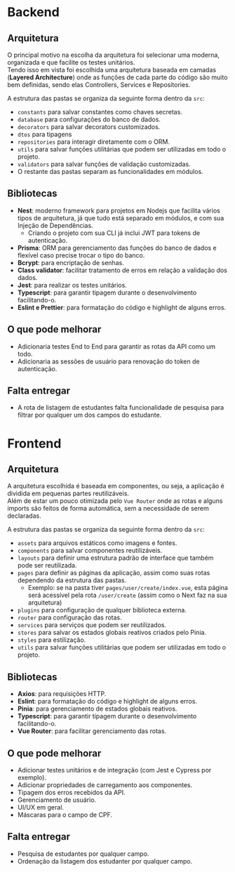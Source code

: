 # Backend

## Arquitetura

O principal motivo na escolha da arquitetura foi selecionar uma moderna, organizada e que facilite os testes unitários.  
Tendo isso em vista foi escolhida uma arquitetura baseada em camadas (**Layered Architecture**) onde as funções de cada parte do código são muito bem definidas, sendo elas Controllers, Services e Repositories.

A estrutura das pastas se organiza da seguinte forma dentro da `src`:

- `constants` para salvar constantes como chaves secretas.
- `database` para configurações do banco de dados.
- `decorators` para salvar decorators customizados.
- `dtos` para tipagens
- `repositories` para interagir diretamente com o ORM.
- `utils` para salvar funções utilitárias que podem ser utilizadas em todo o projeto.
- `validators` para salvar funções de validação customizadas.
- O restante das pastas separam as funcionalidades em módulos.

## Bibliotecas

- **Nest**: moderno framework para projetos em Nodejs que facilita vários tipos de arquitetura, já que tudo está separado em módulos, e com sua Injeção de Dependências.
  - Criando o projeto com sua CLI já inclui JWT para tokens de autenticação.
- **Prisma**: ORM para gerenciamento das funções do banco de dados e flexível caso precise trocar o tipo do banco.
- **Bcrypt**: para encriptação de senhas.
- **Class validator**: facilitar tratamento de erros em relação a validação dos dados.
- **Jest**: para realizar os testes unitários.
- **Typescript**: para garantir tipagem durante o desenvolvimento facilitando-o.
- **Eslint e Prettier**: para formatação do código e highlight de alguns erros.

## O que pode melhorar

- Adicionaria testes End to End para garantir as rotas da API como um todo.
- Adicionaria as sessões de usuário para renovação do token de autenticação.

## Falta entregar

- A rota de listagem de estudantes falta funcionalidade de pesquisa para filtrar por qualquer um dos campos do estudante.

# Frontend

## Arquitetura

A arquitetura escolhida é baseada em componentes, ou seja, a aplicação é dividida em pequenas partes reutilizáveis.  
Além de estar um pouco otimizada pelo `Vue Router` onde as rotas e alguns imports são feitos de forma automática, sem a necessidade de serem declaradas.

A estrutura das pastas se organiza da seguinte forma dentro da `src`:

- `assets` para arquivos estáticos como imagens e fontes.
- `components` para salvar componentes reutilizáveis.
- `layouts` para definir uma estrutura padrão de interface que também pode ser reutilizada.
- `pages` para definir as páginas da aplicação, assim como suas rotas dependendo da estrutura das pastas.
  - Exemplo: se na pasta tiver `pages/user/create/index.vue`, esta página será acessível pela rota `/user/create` (assim como o Next faz na sua arquitetura)
- `plugins` para configuração de qualquer biblioteca externa.
- `router` para configuração das rotas.
- `services` para serviços que podem ser reutilizados.
- `stores` para salvar os estados globais reativos criados pelo Pinia.
- `styles` para estilização.
- `utils` para salvar funções utilitárias que podem ser utilizadas em todo o projeto.

## Bibliotecas

- **Axios**: para requisições HTTP.
- **Eslint**: para formatação do código e highlight de alguns erros.
- **Pinia**: para gerenciamento de estados globais reativos.
- **Typescript**: para garantir tipagem durante o desenvolvimento facilitando-o.
- **Vue Router**: para facilitar gerenciamento das rotas.

## O que pode melhorar

- Adicionar testes unitários e de integração (com Jest e Cypress por exemplo).
- Adicionar propriedades de carregamento aos componentes.
- Tipagem dos erros recebidos da API.
- Gerenciamento de usuário.
- UI/UX em geral.
- Máscaras para o campo de CPF.

## Falta entregar

- Pesquisa de estudantes por qualquer campo.
- Ordenação da listagem dos estudanter por qualquer campo.
